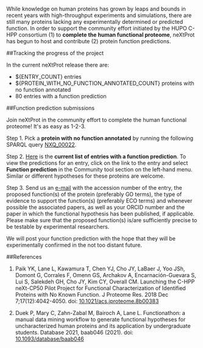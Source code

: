 While knowledge on human proteins has grown by leaps and bounds in recent years with high-throughput experiments and simulations, there are still many proteins lacking any experimentally determined or predicted function. In order to support the community effort initiated by the HUPO C-HPP consortium (1) to **complete the human functional proteome**, neXtProt has begun to host and contribute (2) protein function predictions. 

##Tracking the progress of the project

In the current neXtProt release there are:

* ${ENTRY_COUNT} entries
* ${PROTEIN_WITH_NO_FUNCTION_ANNOTATED_COUNT} proteins with no function annotated
* 80 entries with a function prediction

##Function prediction submissions

Join neXtProt in the community effort to complete the human functional proteome! It's as easy as 1-2-3.

Step 1. Pick a **protein with no function annotated** by running the following SPARQL query [NXQ\_00022](https://www.nextprot.org/proteins/search?mode=advanced&queryId=NXQ_00022).

Step 2.  [Here](https://www.nextprot.org/proteins/search?listId=RGGSN4W1) is the **current list of entries with a function prediction**. To view the predictions for an entry, click on the link to the entry and select **Function prediction** in the Community tool section on the left-hand menu. Similar or different hypotheses for these proteins are welcome.

Step 3. Send us an [e-mail](mailto:support@nextprot.org) with the accession number of the entry, the proposed function(s) of the protein (preferably GO terms), the type of evidence to support the function(s) (preferably ECO terms) and whenever possible the associated papers, as well as your ORCID number and the paper in which the functional hypothesis has been published, if applicable. Please make sure that the proposed function(s) is/are sufficiently precise to be testable by experimental researchers.

We will post your function prediction with the hope that they will be experimentally confirmed in the not too distant future.

##References

1. Paik YK, Lane L, Kawamura T, Chen YJ, Cho JY, LaBaer J, Yoo JSh, Domont G, Corrales F, Omenn GS, Archakov A, Encarnación-Guevara S, Lui S, Salekdeh GH, Cho JY, Kim CY, Overall CM. Launching the C-HPP neXt-CP50 Pilot Project for Functional Characterization of Identified Proteins with No Known Function. J Proteome Res. 2018 Dec 7;17(12):4042-4050. doi: [10.1021/acs.jproteome.8b00383](https://doi.org/10.1021/acs.jproteome.8b00383) 

2. Duek P, Mary C, Zahn-Zabal M, Bairoch A, Lane L. Functionathon: a manual data mining workflow to generate functional hypotheses for uncharacterized human proteins and its application by undergraduate students. Database 2021, baab046 (2021). doi: [10.1093/database/baab046](https://doi.org/10.1093/database/baab046) 
